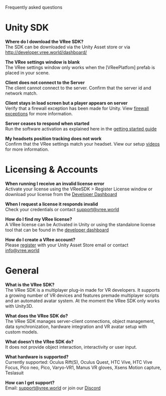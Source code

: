 Frequently asked questions

# Unity SDK
__Where do I download the VRee SDK?__   
The SDK can be downloaded via the Unity Asset store or via http://developer.vree.world/dashboard/    

__The VRee settings window is blank__   
The VRee settings window only works when the [VReePlatfom] prefab is placed in your scene.   

__Client does not connect to the Server__   
The client cannot connect to the server. Confirm that the server id and network match.    

__Client stays in load screen but a player appears on server__   
Verify that a firewall exception has been made for Unity. View [firewall exceptions](https://docs.vree.world/en/latest/getting-started/#preparing-the-development-environment) for more information.   

__Server ceases to respond when started__   
Run the software activation as explained here in the [getting started guide](https://docs.vree.world/en/latest/getting-started/#downloading-and-importing-the-sdk)   

__My headsets position tracking does not work__   
Confirm that the VRee settings match your headset. View our setup [videos](http://developer.vree.world/trainingvideos) for more information.    

# Licensing & Accounts
__When running I receive an invalid license error__   
Activate your license using the VReeSDK > Register License window or download your license from the [Developer Dashboard](https://developer.vree.world/dashboard/login)   

__When I request a license it responds invalid__   
Check your credentials or contact support@vree.world   

__How do I find my VRee license?__   
A VRee license can be Activated in Unity or using the standalone license tool that can be found in the [developer dashboard](https://developer.vree.world/dashboard/login)   


__How do I create a VRee account?__    
Please [register](www.vree.world/register) with your Unity Asset Store email or contact info@vree.world   

# General
__What is the VRee SDK?__   
The VRee SDK is a multiplayer plug-in made for VR developers. It supports a growing number of VR devices and features premade multiplayer scripts and an automated avatar system. At the moment the VRee SDK only works with Unity3D.   

__What does the VRee SDK do?__   
The VRee SDK manages server-client connections, object management, data synchronization, hardware integration and VR avatar setup with custom models.   

__What doesn't the VRee SDK do?__   
It does not provide object interaction, interactivity or user input.    

__What hardware is supported?__   
Currently supported: Oculus Rift(S), Oculus Quest, HTC Vive, HTC Vive Focus, Pico neo, Pico, Varyo-VR1, Manus VR gloves, Xsens Motion capture, Teslasuit    

__How can I get support?__   
Email: support@vree.world or join our [Discord]()   